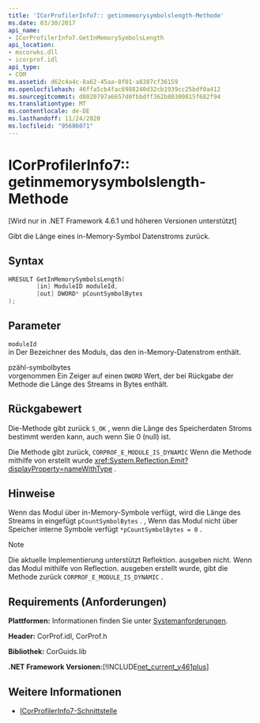 ```yaml
---
title: 'ICorProfilerInfo7:: getinmemorysymbolslength-Methode'
ms.date: 03/30/2017
api_name:
- ICorProfilerInfo7.GetInMemorySymbolsLength
api_location:
- mscorwks.dll
- icorprof.idl
api_type:
- COM
ms.assetid: d62c4a4c-8a62-45aa-8f01-a8387cf36159
ms.openlocfilehash: 46ffa5cb4fac6988240d32cb1939cc25bdf0a412
ms.sourcegitcommit: d8020797a6657d0fbbdff362b80300815f682f94
ms.translationtype: MT
ms.contentlocale: de-DE
ms.lasthandoff: 11/24/2020
ms.locfileid: "95686071"
---
```

# <a name="icorprofilerinfo7getinmemorysymbolslength-method"></a>ICorProfilerInfo7:: getinmemorysymbolslength-Methode

[Wird nur in .NET Framework 4.6.1 und höheren Versionen unterstützt]  
  
 Gibt die Länge eines in-Memory-Symbol Datenstroms zurück.  
  
## <a name="syntax"></a>Syntax  
  
```cpp  
HRESULT GetInMemorySymbolsLength(  
        [in] ModuleID moduleId,  
        [out] DWORD* pCountSymbolBytes  
);  
```  
  
## <a name="parameters"></a>Parameter  

 `moduleId`  
 in Der Bezeichner des Moduls, das den in-Memory-Datenstrom enthält.  
  
 pzähl-symbolbytes  
 vorgenommen Ein Zeiger auf einen `DWORD` Wert, der bei Rückgabe der Methode die Länge des Streams in Bytes enthält.  
  
## <a name="return-value"></a>Rückgabewert  

 Die-Methode gibt zurück `S_OK` , wenn die Länge des Speicherdaten Stroms bestimmt werden kann, auch wenn Sie 0 (null) ist.  
  
 Die Methode gibt zurück, `CORPROF_E_MODULE_IS_DYNAMIC` Wenn die Methode mithilfe von erstellt wurde <xref:System.Reflection.Emit?displayProperty=nameWithType> .  
  
## <a name="remarks"></a>Hinweise  

 Wenn das Modul über in-Memory-Symbole verfügt, wird die Länge des Streams in eingefügt `pCountSymbolBytes` . , Wenn das Modul nicht über Speicher interne Symbole verfügt `*pCountSymbolBytes = 0` .  
  
> [!NOTE]
> Die aktuelle Implementierung unterstützt Reflektion. ausgeben nicht. Wenn das Modul mithilfe von Reflection. ausgeben erstellt wurde, gibt die Methode zurück `CORPROF_E_MODULE_IS_DYNAMIC` .  
  
## <a name="requirements"></a>Requirements (Anforderungen)  

 **Plattformen:** Informationen finden Sie unter [Systemanforderungen](../../get-started/system-requirements.md).  
  
 **Header:** CorProf.idl, CorProf.h  
  
 **Bibliothek:** CorGuids.lib  
  
 **.NET Framework Versionen:**[!INCLUDE[net_current_v461plus](../../../../includes/net-current-v461plus-md.md)]  
  
## <a name="see-also"></a>Weitere Informationen

- [ICorProfilerInfo7-Schnittstelle](icorprofilerinfo7-interface.md)
